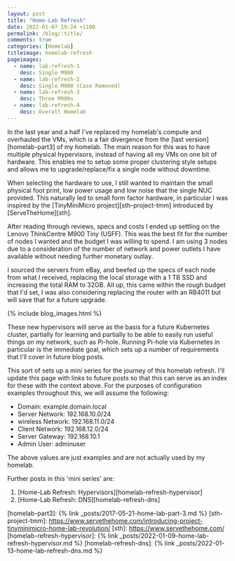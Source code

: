 ```yaml
---
layout: post
title: "Home-Lab Refresh"
date: 2022-01-07 19:24 +1100
permalink: /blog/:title/
comments: true
categories: [Homelab]
titleimage: homelab-refresh
pageimages:
  - name: lab-refresh-1
    desc: Single M900
  - name: lab-refresh-2
    desc: Single M900 (Case Removed)
  - name: lab-refresh-3
    desc: Three M900s
  - name: lab-refresh-4
    desc: Overall Homelab
---
```


In the last year and a half I've replaced my homelab's compute and overhauled the VMs, which is a fair divergence from the [last version][homelab-part3] of my homelab. The main reason for this was to have multiple physical hypervisors, instead of having all my VMs on one bit of hardware. This enables me to setup some proper clustering style setups and allows me to upgrade/replace/fix a single node without downtime.

When selecting the hardware to use, I still wanted to maintain the small physical foot print, low power usage and low noise that the single NUC provided. This naturally led to small form factor hardware, in particular I was inspired by the [TinyMiniMicro project][sth-project-tmm] introduced by [ServeTheHome][sth].

After reading through reviews, specs and costs I ended up settling on the Lenovo ThinkCentre M900 Tiny (USFF). This was the best fit for the number of nodes I wanted and the budget I was willing to spend. I am using 3 nodes due to a consideration of the number of network and power outlets I have available without needing further monetary outlay.

I sourced the servers from eBay, and beefed up the specs of each node from what I received, replacing the local storage with a 1 TB SSD and increasing the total RAM to 32GB. All up, this came within the rough budget that I'd set, I was also considering replacing the router with an RB4011 but will save that for a future upgrade.

{% include blog_images.html %}

These new hypervisors will serve as the basis for a future Kubernetes cluster, partially for learning and partially to be able to easily run useful things on my network, such as Pi-hole. Running Pi-hole via Kubernetes in particular is the immediate goal, which sets up a number of requirements that I'll cover in future blog posts.

This sort of sets up a mini series for the journey of this homelab refresh. I'll update this page with links to future posts so that this can serve as an index for these with the context above. For the purposes of configuration examples throughout this, we will assume the following:

- Domain: example.domain.local
- Server Network: 192.168.10.0/24
- wireless Network: 192.168.11.0/24
- Client Network: 192.168.12.0/24
- Server Gateway: 192.168.10.1
- Admin User: adminuser

The above values are just examples and are not actually used by my homelab.

Further posts in this 'mini series' are:

1. [Home-Lab Refresh: Hypervisors][homelab-refresh-hypervisor]
1. [Home-Lab Refresh: DNS][homelab-refresh-dns]

[homelab-part3]:              {% link _posts/2017-05-21-home-lab-part-3.md %}
[sth-project-tmm]:            https://www.servethehome.com/introducing-project-tinyminimicro-home-lab-revolution/
[sth]:                        https://www.servethehome.com/
[homelab-refresh-hypervisor]: {% link _posts/2022-01-09-home-lab-refresh-hypervisor.md %}
[homelab-refresh-dns]:        {% link _posts/2022-01-13-home-lab-refresh-dns.md %}
